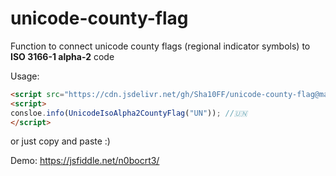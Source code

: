 # unicode-county-flag
Function to connect unicode county flags (regional indicator symbols) to **ISO 3166-1 alpha-2** code

Usage:
```html
<script src="https://cdn.jsdelivr.net/gh/Sha10FF/unicode-county-flag@master/unicode-iso-alpha2-county-flag.js"></script>
<script>
consloe.info(UnicodeIsoAlpha2CountyFlag("UN")); //🇺🇳
</script>
```
or just copy and paste :)

Demo:
https://jsfiddle.net/n0bocrt3/

